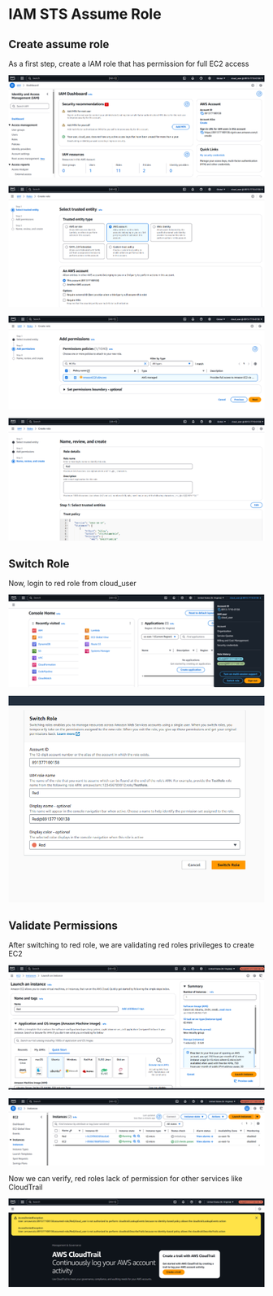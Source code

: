 # IAM STS Assume Role

## Create assume role

As a first step, create a IAM role that has permission for full EC2 access 

![iam-dashboard](images/1-iam-dashboard.png)

![create-role](images/2-create-role.png)

![assign-ec2-permission](images/3-assign-ec2-permission.png)

![create-role-red](images/4-create-role-red.png)

## Switch Role

Now, login to red role from cloud_user

![switch-role](images/5-switch-role.png)

![switch-role-2](images/6-switch-role-2.png)

## Validate Permissions

After switching to red role, we are validating red roles privileges to create EC2

![launch-ec2](images/7-launch-ec2.png)

![ec2-launched](images/8-ec2-launched.png)

Now we can verify, red roles lack of permission for other services like CloudTrail

![access-denied](images/9-access-denied.png)
